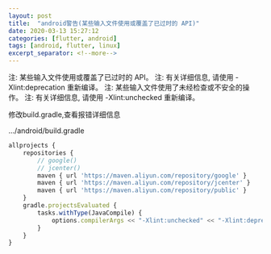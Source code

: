 ```yaml
---
layout: post
title:  "android警告(某些输入文件使用或覆盖了已过时的 API)"
date: 2020-03-13 15:27:12
categories: [flutter, android]
tags: [android, flutter, linux]
excerpt_separator: <!--more-->
---
```


注: 某些输入文件使用或覆盖了已过时的 API。 
注: 有关详细信息, 请使用 -Xlint:deprecation 重新编译。 
注: 某些输入文件使用了未经检查或不安全的操作。 
注: 有关详细信息, 请使用 -Xlint:unchecked 重新编译。

修改build.gradle,查看报错详细信息

.../android/build.gradle

```js
allprojects {
    repositories {
        // google()
        // jcenter()
        maven { url 'https://maven.aliyun.com/repository/google' }
        maven { url 'https://maven.aliyun.com/repository/jcenter' }
        maven { url 'https://maven.aliyun.com/repository/public' }
    }
    gradle.projectsEvaluated {
        tasks.withType(JavaCompile) {
            options.compilerArgs << "-Xlint:unchecked" << "-Xlint:deprecation"
        }
    }
}
```